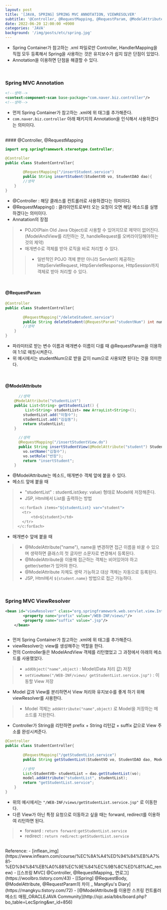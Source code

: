 ```yaml
---
layout: post
title: '[JAVA, SPRING] SPRING MVC ANNOTATION, VIEWRESOLVER'
subtitle: '@Controller, @RequestMapping, @RequestParam, @ModelAttribute, viewResolver'
date: 2022-06-20 12:00:00 +0900
categories: 'JAVA'
background: '/img/posts/etc/spring.jpg'
---
```


- Spring Container가 참고하는 .xml 파일로만 Controller, HandlerMapping을 직접 모두 등록해서 Spring을 사용하는 것은 유지보수가 쉽지 않은 단점이 있었다.
- Annotation을 이용하면 단점을 해결할 수 있다.
 
<br>

### Spring MVC Annotation

```xml
<!--생략-->
<context:component-scan base-package="com.naver.biz.controller"/>
<!--생략-->
```

- 먼저 Spring Container가 참고하는 .xml에 위 태그를 추가해준다.
- `com.naver.biz.controller` 아래 패키지의 Annotation을 인식해서 사용하겠다는 의미이다. 

<br>
#### @Controller, @RequestMapping

```java
import org.springframework.stereotype.Controller;

@Controller
public class StudentController{
		
        @RequestMapping("/insertStudent.service")
        public String insertStudent(StudentVO vo, StudentDAO dao){
        //생략
	}
}
```

- @Controller : 해당 클래스를 컨트롤러로 사용하겠다는 의미이다. 
- @RequestMapping() : 클라이언트로부터 오는 요청이 오면 해당 메소드를 실행하겠다는 의미이다. 
- Annatation의 장점
> - POJO(Plain Old Java Object)로 사용할 수 있어지므로 제약이 없어진다. (ModelAndView를 리턴하는 것, handleRequest를 오버라이딩해야하는 것의 제약)
> - 매개변수로 객체를 받아 로직을 바로 처리할 수 있다. 
> > - 일반적인 POJO 객체 뿐만 아니라 Servlet이 제공하는 HttpServletRequest, HttpServletResponse, HttpSession까지 객체로 받아 처리할 수 있다. 

<br>

#### @RequestParam

```java
@Controller
public class StudentController{
		
        @RequestMapping("/deleteStudent.service")
        public String deleteStudent(@RequestParam("studentNum") int num, StudentDAO dao){
        //생략
	}
}
```

- 파라미터로 받는 변수 이름과 매개변수 이름이 다를 때 @RequestParam을 이용하여 1:1로 매칭시켜준다. 
- 위 예시에서는 studentNum으로 받을 값이 num으로 사용되면 된다는 것을 의미한다. 

<br>

#### @ModelAttribute

```java
  	  //생략
    @ModelAttribute("studentList")
    public List<String> getStudentList() {
         List<String> studentList= new ArrayList<String>();
        studentList.add("이철수"); 
        studentList.add("김길동");
        return studentList;
	}

  	  //생략
      @RequestMapping("/insertStudentView.do")
	  public String insertStudentView(@ModelAttribute("student") StudentVO vo) {
		vo.setName("김철수");
		vo.setRole("반장");
		return "insertStudent";
 	}
```
- @ModelAttribute는 메소드, 매개변수 객체 앞에 붙을 수 있다. 
- 메소드 앞에 붙을 때
> - "studentList" : studentList(key: value) 형태로 Model에 저장해준다.
> -  JSP, Html에서 List를 출력하는 방법
>
> ```java
>  <c:forEach items="${studentList} var="student">
> 	<tr>
> 		<td>${student}</td>
>  	</tr>
> </c:forEach>
> ```

- 매개변수 앞에 붙을 때
> - @ModelAttribute("name"), name을 변경하면 접근 이름을 바꿀 수 있으며 생략하면 클래스의 첫 글자만 소문자로 변경해서 등록된다.
> - @ModelAttribute을 이용해 접근하는 객체는 비어있어야 하고 getter/setter가 있어야 한다. 
> - @ModelAttribute 자체도 생략 가능하고 대상 객체는 자동으로 등록된다.
> - JSP, Html에서 `${student.name}` 방법으로 접근 가능하다.

<br>

### Spring MVC ViewResolver

```xml
<bean id="viewResolver" class="org.springframework.web.servlet.view.InternalResourceViewResolver">
		<property name="prefix" value="/WEB-INF/views/"/>
    	<property name="suffix" value=".jsp"/>
	</bean>
	
```

- 먼저 Spring Container가 참고하는 .xml에 위 태그를 추가해준다.
- viewResolver는 view를 생성해주는 역할을 한다. 
- 전의 Controller들은 ModelAndView 객체를 리턴했었고 그 과정에서 아래의 메소드를 사용했었다. 
> - `addObject("name",object)` : Model(Data 처리 값) 저장
> - `setViewName("/WEB-INF/views/ getStudentList.service.jsp")` : 이동할 View 저장
- Model 값과 View를 분리하면서 View 처리와 유지보수를 좋게 하기 위해 viewResolver를 사용한다. 
> - Model 객체는 `addAttribute("name",object)` 로 Model을 저장하는 메소드를 지원한다.
- Controller가 String을 리턴하면 prefix + String 리턴값 + suffix 값으로 View 주소를 완성시켜준다. 

```java
@Controller
public class StudentController{
		
        @RequestMapping("/getStudentList.service")
        public String getStudentList(StudentVO vo, StudentDAO dao, Model model){
        
        //생략
        List<StudentVO> studentList = dao.getStudentList(vo);
        model.addAttribute("studentList", studentList);
        return "getStudentList.service";
	}
}
```

- 위의 예시에서는 `"/WEB-INF/views/getStudentList.service.jsp"` 로 이동한다.
- 다른 View가 아닌 특정 요청으로 이동하고 싶을 때는 forward, redirect를 이용하여 리턴하면 된다. 
> - forward : `return forward:getStudentList.service`
> - redirect : `return redirect:getStudentList.service`

<br>
Reference:
- [inflean_img](https://www.inflearn.com/course/%EC%8A%A4%ED%94%84%EB%A7%81-%ED%94%84%EB%A0%88%EC%9E%84%EC%9B%8C%ED%81%AC_renew)
- [[스프링 MVC] @Controller, @RequestMapping_ 연로그](https://woolbro.tistory.com/43)
- [[Spring] @RequestBody, @ModelAttribute, @RequestParam의 차이
_ MangKyu's Diary](https://mangkyu.tistory.com/72)
- [@ModelAttribute를 이용한 스프링 컨트롤러 메소드 매핑_ORACLEJAVA Community](http://ojc.asia/bbs/board.php?bo_table=LecSpring&wr_id=856)
